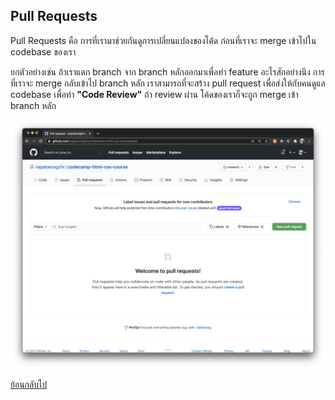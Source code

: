 ## Pull Requests

Pull Requests คือ การที่เรามาช่วยกันดูการเปลี่ยนแปลงของโค้่ด ก่อนที่เราจะ merge เข้าไปใน codebase ของเรา 

ยกตัวอย่างเช่น ถ้าเราแตก branch จาก branch หลักออกมาเพื่อทำ feature อะไรสักอย่างนึง การที่เราจะ merge กลับเข้าไป branch หลัก เราสามารถที่จะสร้าง pull request เพื่อส่งให้กับคนดูแล codebase เพื่อทำ **"Code Review"** ถ้า review ผ่าน โค้ดของเราก็จะถูก merge เข้า branch หลัก

![Pull request screen](./images/pull-request-screen.png)


[ย้อนกลับไป](https://github.com/napatwongchr/intro-to-git/blob/main/lessons/4-remote-repository.md)


